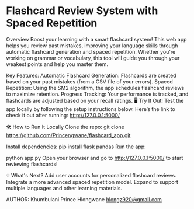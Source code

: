 # Flashcard Review System with Spaced Repetition
Overview
Boost your learning with a smart flashcard system! This web app helps you review past mistakes, improving your language skills through automatic flashcard generation and spaced repetition. Whether you're working on grammar or vocabulary, this tool will guide you through your weakest points and help you master them.

Key Features:
Automatic Flashcard Generation: Flashcards are created based on your past mistakes (from a CSV file of your errors).
Spaced Repetition: Using the SM2 algorithm, the app schedules flashcard reviews to maximize retention.
Progress Tracking: Your performance is tracked, and flashcards are adjusted based on your recall ratings.
🖥️ Try It Out!
Test the app locally by following the setup instructions below. Here’s the link to check it out after running: http://127.0.0.1:5000/

🛠️ How to Run It Locally
Clone the repo:
git clone https://github.com/Princengwane/flashcard_app.git

Install dependencies:
pip install flask pandas
Run the app:

python app.py
Open your browser and go to http://127.0.0.1:5000/ to start reviewing flashcards!

💡 What's Next?
Add user accounts for personalized flashcard reviews.
Integrate a more advanced spaced repetition model.
Expand to support multiple languages and other learning materials.

AUTHOR:
Khumbulani Prince Hlongwane
<hlongz920@gmail.com>
